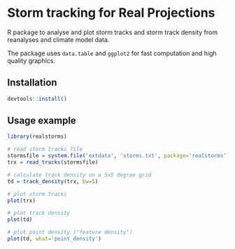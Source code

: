 # Storm tracking for Real Projections

R package to analyse and plot storm tracks and storm track density from reanalyses and climate model data.

The package uses `data.table` and `ggplot2` for fast computation and high quality graphics.


## Installation

```r
devtools::install()
```


## Usage example

```r
library(realstorms)

# read storm tracks file
stormsfile = system.file('extdata', 'storms.txt', package='realstorms')
trx = read_tracks(stormsfile)

# calculate track density on a 5x5 degree grid
td = track_density(trx, bw=5)

# plot storm tracks
plot(trx)

# plot track density
plot(td)

# plot point density ("feature density")
plot(td, what='point_density')
```


